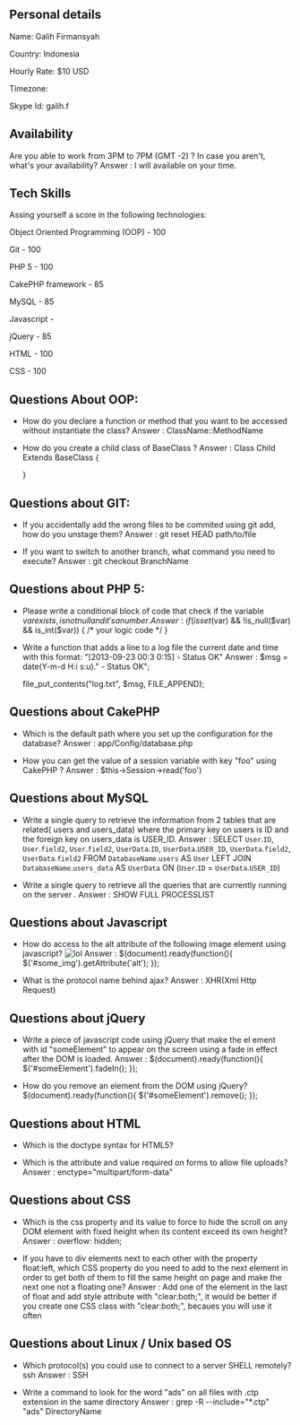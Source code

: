 ## Personal details

Name: Galih Firmansyah

Country: Indonesia

Hourly Rate: $10 USD

Timezone: 

Skype Id: galih.f

## Availability

Are you able to work from 3PM to 7PM (GMT -2) ? In case you aren't, what's your availability? 
Answer : I will available on your time.
 
## Tech Skills

Assing yourself a score in the following technologies:


Object Oriented Programming (OOP) - 100

Git -  100

PHP 5 - 100

CakePHP framework - 85

MySQL -  85

Javascript - 

jQuery -  85

HTML - 100

CSS - 100

## Questions About OOP:

- How do you declare a function or method that you want to be accessed without instantiate the class? 
  Answer : ClassName::MethodName

- How do you create a child class of BaseClass ? 
  Answer :
  Class Child Extends BaseClass {
     
  }

 
## Questions about GIT:

- If you accidentally add the wrong files to be commited using git add, how do you unstage them? 
  Answer : git reset HEAD path/to/file

- If you want to switch to another branch, what command you need to execute? 
  Answer : git checkout BranchName

 
## Questions about PHP 5:

- Please write a conditional block of code that check if the variable $var exists, is not null and it's a number.
  Answer : 
  if (isset($var) && !is_null($var) && is_int($var)) {
    /* your logic code */
  }

- Write a function that adds a line to a log file the current date and time with this format: "[2013-09-23 00:3 0:15] - Status OK"
  Answer :
  $msg = date(Y-m-d H:i s:u)." - Status OK";

  file_put_contents("log.txt", $msg, FILE_APPEND);

## Questions about CakePHP

- Which is the default path where you set up the configuration for the database?
  Answer : app/Config/database.php

- How you can get the value of a session variable with key "foo" using CakePHP ?
  Answer : $this->Session->read('foo')

## Questions about MySQL

- Write a single query to retrieve the information from 2 tables that are related( users and users_data) where the primary key on users is ID and the foreign key on users_data is USER_ID.
  Answer :
  SELECT `User`.`ID`, `User`.`field2`, `User`.`field2`, `UserData`.`ID`, `UserData`.`USER_ID`, `UserData`.`field2`, `UserData`.`field2`
  FROM `DatabaseName`.`users` AS `User`
  LEFT JOIN `DatabaseName`.`users_data` AS `UserData` ON (`User`.`ID` = `UserData`.`USER_ID`)

- Write a single query to retrieve all the queries that are currently running on the server .
  Answer : SHOW FULL PROCESSLIST

## Questions about Javascript

- How do access to the alt attribute of the following image element using javascript? <img src='http://example.com/image.jpg' id='some_img' alt='lol' />
  Answer :
  $(document).ready(function(){
     $('#some_img').getAttribute('alt');
  });

- What is the protocol name behind ajax?
  Answer :
  XHR(Xml Http Request)

## Questions about jQuery

- Write a piece of javascript code using jQuery that make the el ement with id "someElement" to appear on the screen using a fade in effect after the DOM is loaded.
  Answer :
  $(document).ready(function(){
    $('#someElement').fadeIn();
  });

- How do you remove an element from the DOM using jQuery?
   $(document).ready(function(){
    $('#someElement').remove();
  });

## Questions about HTML

- Which is the doctype syntax for HTML5?
  <!DOCTYPE html>

- Which is the attribute and value required on forms to allow file uploads?
  Answer : enctype="multipart/form-data"

## Questions about CSS

- Which is the css property and its value to force to hide the scroll on any DOM element with fixed height when its content exceed its own height?
  Answer : overflow: hidden;

- If you have to div elements next to each other with the property float:left, which CSS property do you need to add to the next element in order to get both of them to fill the same height on page and make the next one not a floating one?
  Answer : 
  Add one of the element in the last of float and add style attribute with "clear:both;", it would be better if you 
  create one CSS class with "clear:both;", becaues you will use it often

## Questions about Linux / Unix based OS

- Which protocol(s) you could use to connect to a server SHELL remotely?
ssh
  Answer : SSH

- Write a command to look for the word "ads" on all files with .ctp extension in the same directory
  Answer : grep -R --include="*.ctp" "ads" DirectoryName
